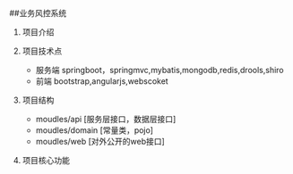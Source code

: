 ##业务风控系统
1. 项目介绍

2. 项目技术点
    - 服务端 springboot，springmvc,mybatis,mongodb,redis,drools,shiro
    - 前端 bootstrap,angularjs,webscoket
4. 项目结构
    - moudles/api [服务层接口，数据层接口]
    - moudles/domain [常量类，pojo]
    - moudles/web [对外公开的web接口]
5. 项目核心功能




